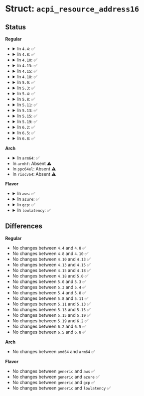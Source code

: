 # Struct: <code>acpi_resource_address16</code>

## Status
<b>Regular</b>
<ul>
<li>
<details>
<summary>In <code>4.4</code>: ✅</summary>

```c
struct acpi_resource_address16 {
    u8 resource_type;
    u8 producer_consumer;
    u8 decode;
    u8 min_address_fixed;
    u8 max_address_fixed;
    union acpi_resource_attribute info;
    struct acpi_address16_attribute address;
    struct acpi_resource_source resource_source;
};
```
</details>
</li>
<li>
<details>
<summary>In <code>4.8</code>: ✅</summary>

```c
struct acpi_resource_address16 {
    u8 resource_type;
    u8 producer_consumer;
    u8 decode;
    u8 min_address_fixed;
    u8 max_address_fixed;
    union acpi_resource_attribute info;
    struct acpi_address16_attribute address;
    struct acpi_resource_source resource_source;
};
```
</details>
</li>
<li>
<details>
<summary>In <code>4.10</code>: ✅</summary>

```c
struct acpi_resource_address16 {
    u8 resource_type;
    u8 producer_consumer;
    u8 decode;
    u8 min_address_fixed;
    u8 max_address_fixed;
    union acpi_resource_attribute info;
    struct acpi_address16_attribute address;
    struct acpi_resource_source resource_source;
};
```
</details>
</li>
<li>
<details>
<summary>In <code>4.13</code>: ✅</summary>

```c
struct acpi_resource_address16 {
    u8 resource_type;
    u8 producer_consumer;
    u8 decode;
    u8 min_address_fixed;
    u8 max_address_fixed;
    union acpi_resource_attribute info;
    struct acpi_address16_attribute address;
    struct acpi_resource_source resource_source;
};
```
</details>
</li>
<li>
<details>
<summary>In <code>4.15</code>: ✅</summary>

```c
struct acpi_resource_address16 {
    u8 resource_type;
    u8 producer_consumer;
    u8 decode;
    u8 min_address_fixed;
    u8 max_address_fixed;
    union acpi_resource_attribute info;
    struct acpi_address16_attribute address;
    struct acpi_resource_source resource_source;
};
```
</details>
</li>
<li>
<details>
<summary>In <code>4.18</code>: ✅</summary>

```c
struct acpi_resource_address16 {
    u8 resource_type;
    u8 producer_consumer;
    u8 decode;
    u8 min_address_fixed;
    u8 max_address_fixed;
    union acpi_resource_attribute info;
    struct acpi_address16_attribute address;
    struct acpi_resource_source resource_source;
};
```
</details>
</li>
<li>
<details>
<summary>In <code>5.0</code>: ✅</summary>

```c
struct acpi_resource_address16 {
    u8 resource_type;
    u8 producer_consumer;
    u8 decode;
    u8 min_address_fixed;
    u8 max_address_fixed;
    union acpi_resource_attribute info;
    struct acpi_address16_attribute address;
    struct acpi_resource_source resource_source;
};
```
</details>
</li>
<li>
<details>
<summary>In <code>5.3</code>: ✅</summary>

```c
struct acpi_resource_address16 {
    u8 resource_type;
    u8 producer_consumer;
    u8 decode;
    u8 min_address_fixed;
    u8 max_address_fixed;
    union acpi_resource_attribute info;
    struct acpi_address16_attribute address;
    struct acpi_resource_source resource_source;
};
```
</details>
</li>
<li>
<details>
<summary>In <code>5.4</code>: ✅</summary>

```c
struct acpi_resource_address16 {
    u8 resource_type;
    u8 producer_consumer;
    u8 decode;
    u8 min_address_fixed;
    u8 max_address_fixed;
    union acpi_resource_attribute info;
    struct acpi_address16_attribute address;
    struct acpi_resource_source resource_source;
};
```
</details>
</li>
<li>
<details>
<summary>In <code>5.8</code>: ✅</summary>

```c
struct acpi_resource_address16 {
    u8 resource_type;
    u8 producer_consumer;
    u8 decode;
    u8 min_address_fixed;
    u8 max_address_fixed;
    union acpi_resource_attribute info;
    struct acpi_address16_attribute address;
    struct acpi_resource_source resource_source;
};
```
</details>
</li>
<li>
<details>
<summary>In <code>5.11</code>: ✅</summary>

```c
struct acpi_resource_address16 {
    u8 resource_type;
    u8 producer_consumer;
    u8 decode;
    u8 min_address_fixed;
    u8 max_address_fixed;
    union acpi_resource_attribute info;
    struct acpi_address16_attribute address;
    struct acpi_resource_source resource_source;
};
```
</details>
</li>
<li>
<details>
<summary>In <code>5.13</code>: ✅</summary>

```c
struct acpi_resource_address16 {
    u8 resource_type;
    u8 producer_consumer;
    u8 decode;
    u8 min_address_fixed;
    u8 max_address_fixed;
    union acpi_resource_attribute info;
    struct acpi_address16_attribute address;
    struct acpi_resource_source resource_source;
};
```
</details>
</li>
<li>
<details>
<summary>In <code>5.15</code>: ✅</summary>

```c
struct acpi_resource_address16 {
    u8 resource_type;
    u8 producer_consumer;
    u8 decode;
    u8 min_address_fixed;
    u8 max_address_fixed;
    union acpi_resource_attribute info;
    struct acpi_address16_attribute address;
    struct acpi_resource_source resource_source;
};
```
</details>
</li>
<li>
<details>
<summary>In <code>5.19</code>: ✅</summary>

```c
struct acpi_resource_address16 {
    u8 resource_type;
    u8 producer_consumer;
    u8 decode;
    u8 min_address_fixed;
    u8 max_address_fixed;
    union acpi_resource_attribute info;
    struct acpi_address16_attribute address;
    struct acpi_resource_source resource_source;
};
```
</details>
</li>
<li>
<details>
<summary>In <code>6.2</code>: ✅</summary>

```c
struct acpi_resource_address16 {
    u8 resource_type;
    u8 producer_consumer;
    u8 decode;
    u8 min_address_fixed;
    u8 max_address_fixed;
    union acpi_resource_attribute info;
    struct acpi_address16_attribute address;
    struct acpi_resource_source resource_source;
};
```
</details>
</li>
<li>
<details>
<summary>In <code>6.5</code>: ✅</summary>

```c
struct acpi_resource_address16 {
    u8 resource_type;
    u8 producer_consumer;
    u8 decode;
    u8 min_address_fixed;
    u8 max_address_fixed;
    union acpi_resource_attribute info;
    struct acpi_address16_attribute address;
    struct acpi_resource_source resource_source;
};
```
</details>
</li>
<li>
<details>
<summary>In <code>6.8</code>: ✅</summary>

```c
struct acpi_resource_address16 {
    u8 resource_type;
    u8 producer_consumer;
    u8 decode;
    u8 min_address_fixed;
    u8 max_address_fixed;
    union acpi_resource_attribute info;
    struct acpi_address16_attribute address;
    struct acpi_resource_source resource_source;
};
```
</details>
</li>
</ul>
<b>Arch</b>
<ul>
<li>
<details>
<summary>In <code>arm64</code>: ✅</summary>

```c
struct acpi_resource_address16 {
    u8 resource_type;
    u8 producer_consumer;
    u8 decode;
    u8 min_address_fixed;
    u8 max_address_fixed;
    union acpi_resource_attribute info;
    struct acpi_address16_attribute address;
    struct acpi_resource_source resource_source;
};
```
</details>
</li>
<li>
In <code>armhf</code>: Absent ⚠️
</li>
<li>
In <code>ppc64el</code>: Absent ⚠️
</li>
<li>
In <code>riscv64</code>: Absent ⚠️
</li>
</ul>
<b>Flavor</b>
<ul>
<li>
<details>
<summary>In <code>aws</code>: ✅</summary>

```c
struct acpi_resource_address16 {
    u8 resource_type;
    u8 producer_consumer;
    u8 decode;
    u8 min_address_fixed;
    u8 max_address_fixed;
    union acpi_resource_attribute info;
    struct acpi_address16_attribute address;
    struct acpi_resource_source resource_source;
};
```
</details>
</li>
<li>
<details>
<summary>In <code>azure</code>: ✅</summary>

```c
struct acpi_resource_address16 {
    u8 resource_type;
    u8 producer_consumer;
    u8 decode;
    u8 min_address_fixed;
    u8 max_address_fixed;
    union acpi_resource_attribute info;
    struct acpi_address16_attribute address;
    struct acpi_resource_source resource_source;
};
```
</details>
</li>
<li>
<details>
<summary>In <code>gcp</code>: ✅</summary>

```c
struct acpi_resource_address16 {
    u8 resource_type;
    u8 producer_consumer;
    u8 decode;
    u8 min_address_fixed;
    u8 max_address_fixed;
    union acpi_resource_attribute info;
    struct acpi_address16_attribute address;
    struct acpi_resource_source resource_source;
};
```
</details>
</li>
<li>
<details>
<summary>In <code>lowlatency</code>: ✅</summary>

```c
struct acpi_resource_address16 {
    u8 resource_type;
    u8 producer_consumer;
    u8 decode;
    u8 min_address_fixed;
    u8 max_address_fixed;
    union acpi_resource_attribute info;
    struct acpi_address16_attribute address;
    struct acpi_resource_source resource_source;
};
```
</details>
</li>
</ul>

## Differences
<b>Regular</b>
<ul>
<li>
No changes between <code>4.4</code> and <code>4.8</code> ✅
</li>
<li>
No changes between <code>4.8</code> and <code>4.10</code> ✅
</li>
<li>
No changes between <code>4.10</code> and <code>4.13</code> ✅
</li>
<li>
No changes between <code>4.13</code> and <code>4.15</code> ✅
</li>
<li>
No changes between <code>4.15</code> and <code>4.18</code> ✅
</li>
<li>
No changes between <code>4.18</code> and <code>5.0</code> ✅
</li>
<li>
No changes between <code>5.0</code> and <code>5.3</code> ✅
</li>
<li>
No changes between <code>5.3</code> and <code>5.4</code> ✅
</li>
<li>
No changes between <code>5.4</code> and <code>5.8</code> ✅
</li>
<li>
No changes between <code>5.8</code> and <code>5.11</code> ✅
</li>
<li>
No changes between <code>5.11</code> and <code>5.13</code> ✅
</li>
<li>
No changes between <code>5.13</code> and <code>5.15</code> ✅
</li>
<li>
No changes between <code>5.15</code> and <code>5.19</code> ✅
</li>
<li>
No changes between <code>5.19</code> and <code>6.2</code> ✅
</li>
<li>
No changes between <code>6.2</code> and <code>6.5</code> ✅
</li>
<li>
No changes between <code>6.5</code> and <code>6.8</code> ✅
</li>
</ul>
<b>Arch</b>
<ul>
<li>
No changes between <code>amd64</code> and <code>arm64</code> ✅
</li>
</ul>
<b>Flavor</b>
<ul>
<li>
No changes between <code>generic</code> and <code>aws</code> ✅
</li>
<li>
No changes between <code>generic</code> and <code>azure</code> ✅
</li>
<li>
No changes between <code>generic</code> and <code>gcp</code> ✅
</li>
<li>
No changes between <code>generic</code> and <code>lowlatency</code> ✅
</li>
</ul>
